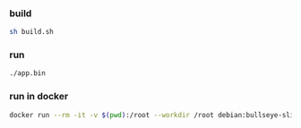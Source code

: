 
### build

```bash
sh build.sh
```

### run
```bash
./app.bin
```

### run in docker
```bash
docker run --rm -it -v $(pwd):/root --workdir /root debian:bullseye-slim ./app.bin --appimage-extract-and-run
```
